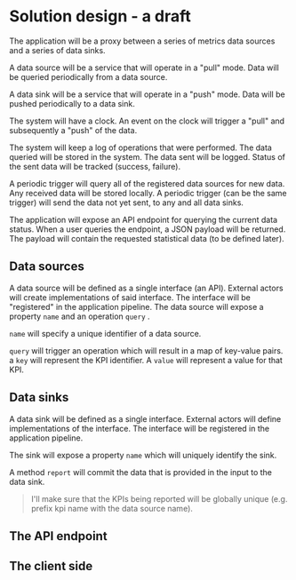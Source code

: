 # Solution design - a draft

The application will be a proxy between a series of metrics data sources and a series of data sinks.

A data source will be a service that will operate in a "pull" mode. Data will be queried periodically from a data source. 

A data sink will be a service that will operate in a "push" mode. Data will be pushed periodically to a data sink.

The system will have a clock. An event on the clock will trigger a "pull" and subsequently a "push" of the data.

The system will keep a log of operations that were performed. The data queried will be stored in the system. The data sent will be logged. Status of the sent data will be tracked (success, failure).

A periodic trigger will query all of the registered data sources for new data. Any received data will be stored locally. A periodic trigger (can be the same trigger) will send the data not yet sent, to any and all data sinks.

The application will expose an API endpoint for querying the current data status. When a user queries the endpoint, a JSON payload will be returned. The payload will contain the requested statistical data (to be defined later).



## Data sources

A data source will be defined as a single interface (an API). External actors will create implementations of said interface. The interface will  be "registered" in the application pipeline. The data source will expose a property `name` and an operation `query` . 

`name` will specify a unique identifier of a data source. 

`query` will trigger an operation which will result in a map of key-value pairs. a `key` will represent the KPI identifier. A `value` will represent a value for that KPI.



## Data sinks

A data sink will be defined as a single interface. External actors will define implementations of the interface. The interface will be registered in the application pipeline. 

The sink will expose a property `name` which will uniquely identify the sink. 

A method `report` will commit the data that is provided in the input to the data sink.

> I'll make sure that the KPIs being reported will be globally unique (e.g. prefix kpi name with the data source name).



## The API endpoint



## The client side


